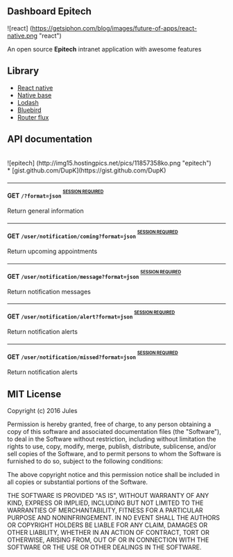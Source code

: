 Dashboard Epitech
-

![react]
(https://getsiphon.com/blog/images/future-of-apps/react-native.png "react")

An open source **Epitech** intranet application with awesome features

Library
-

* [React native](https://facebook.github.io/react-native/)
* [Native base](http://nativebase.io/)
* [Lodash](https://lodash.com/)
* [Bluebird](http://bluebirdjs.com/docs/getting-started.html)
* [Router flux](https://github.com/aksonov/react-native-router-flux)

API documentation
-
<br>
![epitech]
(http://img15.hostingpics.net/pics/11857358ko.png "epitech")
<br>
* [gist.github.com/DupK](https://gist.github.com/DupK)

#### <hr id="general-home">GET `/?format=json` <sup><sup>[SESSION REQUIRED](#authentication)</sup></sup>
Return general information


#### <hr id="general-coming">GET `/user/notification/coming?format=json` <sup><sup>[SESSION REQUIRED](#authentication)</sup></sup>
Return upcoming appointments


#### <hr id="general-message">GET `/user/notification/message?format=json` <sup><sup>[SESSION REQUIRED](#authentication)</sup></sup>
Return notification messages


#### <hr id="general-alert">GET `/user/notification/alert?format=json` <sup><sup>[SESSION REQUIRED](#authentication)</sup></sup>
Return notification alerts


#### <hr id="general-absences">GET `/user/notification/missed?format=json` <sup><sup>[SESSION REQUIRED](#authentication)</sup></sup>
Return notification alerts

MIT License
-


Copyright (c) 2016 Jules

Permission is hereby granted, free of charge, to any person obtaining a copy
of this software and associated documentation files (the "Software"), to deal
in the Software without restriction, including without limitation the rights
to use, copy, modify, merge, publish, distribute, sublicense, and/or sell
copies of the Software, and to permit persons to whom the Software is
furnished to do so, subject to the following conditions:

The above copyright notice and this permission notice shall be included in all
copies or substantial portions of the Software.

THE SOFTWARE IS PROVIDED "AS IS", WITHOUT WARRANTY OF ANY KIND, EXPRESS OR
IMPLIED, INCLUDING BUT NOT LIMITED TO THE WARRANTIES OF MERCHANTABILITY,
FITNESS FOR A PARTICULAR PURPOSE AND NONINFRINGEMENT. IN NO EVENT SHALL THE
AUTHORS OR COPYRIGHT HOLDERS BE LIABLE FOR ANY CLAIM, DAMAGES OR OTHER
LIABILITY, WHETHER IN AN ACTION OF CONTRACT, TORT OR OTHERWISE, ARISING FROM,
OUT OF OR IN CONNECTION WITH THE SOFTWARE OR THE USE OR OTHER DEALINGS IN THE
SOFTWARE.
